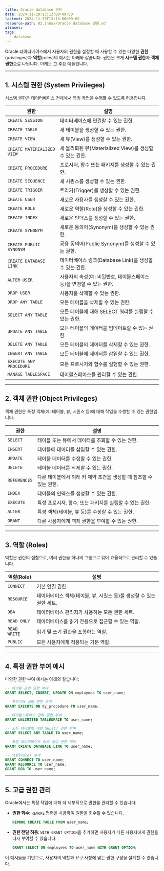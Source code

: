 ```yaml
---
title: Oracle database 권한
date: 2024-11-29T13:13:00+09:00
lastmod: 2024-11-29T13:13:00+09:00
resource-path: 02.inbox/Oracle database 권한.md
aliases: 
tags:
  - database
---
```

Oracle 데이터베이스에서 사용자의 권한을 설정할 때 사용할 수 있는 다양한 **권한**(privileges)과 **역할**(roles)의 예시는 아래와 같습니다. 권한은 크게 **시스템 권한**과 **객체 권한**으로 나뉩니다. 아래는 그 주요 예들입니다.

---

## **1. 시스템 권한 (System Privileges)**

시스템 권한은 데이터베이스 전체에서 특정 작업을 수행할 수 있도록 허용합니다.

|**권한**|**설명**|
|---|---|
|`CREATE SESSION`|데이터베이스에 연결할 수 있는 권한.|
|`CREATE TABLE`|새 테이블을 생성할 수 있는 권한.|
|`CREATE VIEW`|새 뷰(View)를 생성할 수 있는 권한.|
|`CREATE MATERIALIZED VIEW`|새 물리화된 뷰(Materialized View)를 생성할 수 있는 권한.|
|`CREATE PROCEDURE`|프로시저, 함수 또는 패키지를 생성할 수 있는 권한.|
|`CREATE SEQUENCE`|새 시퀀스를 생성할 수 있는 권한.|
|`CREATE TRIGGER`|트리거(Trigger)를 생성할 수 있는 권한.|
|`CREATE USER`|새로운 사용자를 생성할 수 있는 권한.|
|`CREATE ROLE`|새로운 역할(Role)을 생성할 수 있는 권한.|
|`CREATE INDEX`|새로운 인덱스를 생성할 수 있는 권한.|
|`CREATE SYNONYM`|새로운 동의어(Synonym)를 생성할 수 있는 권한.|
|`CREATE PUBLIC SYNONYM`|공용 동의어(Public Synonym)를 생성할 수 있는 권한.|
|`CREATE DATABASE LINK`|데이터베이스 링크(Database Link)를 생성할 수 있는 권한.|
|`ALTER USER`|사용자의 속성(예: 비밀번호, 테이블스페이스 등)을 변경할 수 있는 권한.|
|`DROP USER`|사용자를 삭제할 수 있는 권한.|
|`DROP ANY TABLE`|모든 테이블을 삭제할 수 있는 권한.|
|`SELECT ANY TABLE`|모든 테이블에 대해 SELECT 쿼리를 실행할 수 있는 권한.|
|`UPDATE ANY TABLE`|모든 테이블의 데이터를 업데이트할 수 있는 권한.|
|`DELETE ANY TABLE`|모든 테이블의 데이터를 삭제할 수 있는 권한.|
|`INSERT ANY TABLE`|모든 테이블에 데이터를 삽입할 수 있는 권한.|
|`EXECUTE ANY PROCEDURE`|모든 프로시저와 함수를 실행할 수 있는 권한.|
|`MANAGE TABLESPACE`|테이블스페이스를 관리할 수 있는 권한.|

---

## **2. 객체 권한 (Object Privileges)**

객체 권한은 특정 객체(예: 테이블, 뷰, 시퀀스 등)에 대해 작업을 수행할 수 있는 권한입니다.

|**권한**|**설명**|
|---|---|
|`SELECT`|테이블 또는 뷰에서 데이터를 조회할 수 있는 권한.|
|`INSERT`|테이블에 데이터를 삽입할 수 있는 권한.|
|`UPDATE`|테이블 데이터를 수정할 수 있는 권한.|
|`DELETE`|테이블 데이터를 삭제할 수 있는 권한.|
|`REFERENCES`|다른 테이블에서 외래 키 제약 조건을 생성할 때 참조할 수 있는 권한.|
|`INDEX`|테이블의 인덱스를 생성할 수 있는 권한.|
|`EXECUTE`|특정 프로시저, 함수, 또는 패키지를 실행할 수 있는 권한.|
|`ALTER`|특정 객체(테이블, 뷰 등)를 수정할 수 있는 권한.|
|`GRANT`|다른 사용자에게 객체 권한을 부여할 수 있는 권한.|

---

## **3. 역할 (Roles)**

역할은 권한의 집합으로, 여러 권한을 하나의 그룹으로 묶어 효율적으로 관리할 수 있습니다.

|**역할(Role)**|**설명**|
|---|---|
|`CONNECT`|기본 연결 권한.|
|`RESOURCE`|데이터베이스 객체(테이블, 뷰, 시퀀스 등)를 생성할 수 있는 권한 세트.|
|`DBA`|데이터베이스 관리자가 사용하는 모든 권한 세트.|
|`READ ONLY`|데이터베이스를 읽기 전용으로 접근할 수 있는 역할.|
|`READ WRITE`|읽기 및 쓰기 권한을 포함하는 역할.|
|`PUBLIC`|모든 사용자에게 적용되는 기본 역할.|

---

## **4. 특정 권한 부여 예시**

다양한 권한 부여 예시는 아래와 같습니다:

```sql
-- 테이블 관련 권한 부여
GRANT SELECT, INSERT, UPDATE ON employees TO user_name;

-- 프로시저 실행 권한 부여
GRANT EXECUTE ON my_procedure TO user_name;

-- 테이블스페이스 관리 권한 부여
GRANT UNLIMITED TABLESPACE TO user_name;

-- 모든 테이블에 대한 SELECT 권한 부여
GRANT SELECT ANY TABLE TO user_name;

-- 특정 데이터베이스 링크 생성 권한 부여
GRANT CREATE DATABASE LINK TO user_name;

-- 역할(Role) 부여
GRANT CONNECT TO user_name;
GRANT RESOURCE TO user_name;
GRANT DBA TO user_name;
```

---

## **5. 고급 권한 관리**

Oracle에서는 특정 작업에 대해 더 세부적으로 권한을 관리할 수 있습니다:

- **권한 회수**: `REVOKE` 명령을 사용하여 권한을 회수할 수 있습니다.
    
    ```sql
    REVOKE CREATE TABLE FROM user_name;
    ```
    
- **권한 전달 허용**: `WITH GRANT OPTION`을 추가하면 사용자가 다른 사용자에게 권한을 다시 부여할 수 있습니다.
    
    ```sql
    GRANT SELECT ON employees TO user_name WITH GRANT OPTION;
    ```
    

이 예시들을 기반으로, 사용자의 역할과 요구 사항에 맞는 권한 구성을 설계할 수 있습니다.